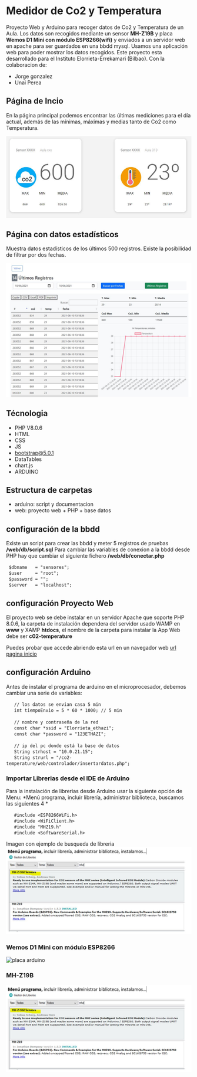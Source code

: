 # Medidor de Co2 y Temperatura

Proyecto Web y Arduino para recoger datos de Co2 y Temperatura de un Aula.
Los datos son recogidos mediante un sensor **MH-Z19B** y placa **Wemos D1 Mini con módulo ESP8266(wifi)**  y enviados a un servidor web en apache para ser guardados en una bbdd mysql.
Usamos una aplicación web para poder mostrar los datos recogidos. 
Este proyecto esta desarrollado para el Instituto Elorrieta-Errekamari (Bilbao).
Con la colaboracion de:

- Jorge gonzalez 
- Unai Perea

## Página de Incio

En la página principal podemos encontrar las últimas mediciones para el día actual, además de las mínimas, máximas y medias tanto de Co2 como Temperatura.

![screenshot pagina inicio]( https://raw.githubusercontent.com/anderuraga/co2-temperature/main/screenshot_home.JPG )

## Página con datos estadísticos

Muestra datos estadísticos de los últimos 500 registros.
Existe la posibilidad de filtrar por dos fechas.

![screenshot pagina datos estadisiticos]( https://raw.githubusercontent.com/anderuraga/co2-temperature/main/screenshot_datos.JPG )



## Técnologia

- PHP V8.0.6
- HTML
- CSS
- JS
- bootstrap@5.0.1
- DataTables
- chart.js
- ARDUINO

## Estructura de carpetas

- arduino: script y documentacion
- web: proyecto web + PHP + base datos

## configuración de la bbdd

Existe un script para crear las bbdd y meter 5 registros de pruebas **/web/db/script.sql**
Para cambiar las variables de conexion a la bbdd desde PHP hay que cambiar el siguiente fichero **/web/db/conectar.php**

 ```
  $dbname   = "sensores";
  $user     = "root";
  $password = "";
  $server   = "localhost";
 ```  

## configuración Proyecto Web

El proyecto web se debe instalar en un servidor Apache que soporte PHP 8.0.6, la carpeta de instalación dependera del servidor usado WAMP en **www** y XAMP **htdocs**, el nombre de la carpeta para instalar la App Web debe ser **c02-temperature**

Puedes probar que accede abriendo esta url en un navegador web [url pagina inicio](//localhost/co2-temperature/web/)

## configuración Arduino

Antes de instalar el programa de arduino en el microprocesador, debemos cambiar una serie de variables:

 ```
    // los datos se envian casa 5 min
    int tiempoEnvio = 5 * 60 * 1000; // 5 min

    // nombre y contraseña de la red 
    const char *ssid = "Elorrieta_ethazi";
    const char *password = "123ETHAZI";

    // ip del pc donde está la base de datos
    String strhost = "10.0.21.15";                             
    String strurl = "/co2-temperature/web/controlador/insertardatos.php";

 ```

### Importar Librerias desde el IDE de Arduino

Para la instalación de librerias desde Arduino usar la siguiente opción de Menu:
*Menú programa, incluir librería, administrar biblioteca, buscamos las siguientes 4 *

```
   #include <ESP8266WiFi.h>
   #include <WiFiClient.h>
   #include "MHZ19.h"
   #include <SoftwareSerial.h>    
```   

Imagen con ejemplo de busqueda de libreria
![screenshot buscador librerias Arduino]( https://raw.githubusercontent.com/anderuraga/co2-temperature/main/screenshot_arduino.jpg )

### Wemos D1 Mini con módulo ESP8266
![placa arduino]( https://raw.githubusercontent.com/anderuraga/co2-temperature/main/screenshot_.jpg )

### MH-Z19B
![sensor co2 y temp]( https://raw.githubusercontent.com/anderuraga/co2-temperature/main/screenshot_arduino.jpg )













